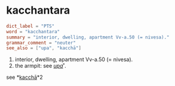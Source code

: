 # kacchantara

``` toml
dict_label = "PTS"
word = "kacchantara"
summary = "interior, dwelling, apartment Vv-a.50 (= nivesa)."
grammar_comment = "neuter"
see_also = ["upa", "kacchā"]
```

1. interior, dwelling, apartment Vv\-a.50 (= nivesa).
2. the armpit: see *[upa](upa.md)*˚.

see *[kacchā](kacchā.md)*2

